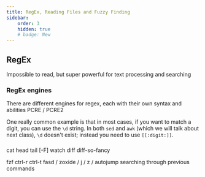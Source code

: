 ```yaml
---
title: RegEx, Reading Files and Fuzzy Finding
sidebar:
    order: 3
    hidden: true
    # badge: New
---
```


## RegEx
Impossible to read, but super powerful for text processing and searching

### RegEx engines
There are different engines for regex, each with their own syntax and abilities
PCRE / PCRE2

One really common example is that in most cases, if you want to match a digit, you can use the `\d` string. In both `sed` and `awk` (which we will talk about next class), `\d` doesn't exist; instead you need to use `[[:digit:]]`.

###


cat
head
tail [-F]
watch
diff
diff-so-fancy

fzf
    ctrl-r
    ctrl-t
fasd / zoxide / j / z / autojump
searching through previous commands
